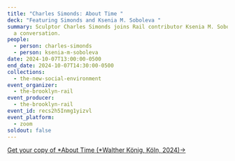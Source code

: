 ```yaml
---
title: "Charles Simonds: About Time "
deck: "Featuring Simonds and Ksenia M. Soboleva "
summary: Sculptor Charles Simonds joins Rail contributor Ksenia M. Soboleva for
  a conversation.
people:
  - person: charles-simonds
  - person: ksenia-m-soboleva
date: 2024-10-07T13:00:00-0500
end_date: 2024-10-07T14:30:00-0500
collections:
  - the-new-social-environment
event_organizer:
  - the-brooklyn-rail
event_producer:
  - the-brooklyn-rail
event_id: recs2h5Inmg1yizvl
event_platform:
  - zoom
soldout: false
---
```

[G﻿et your copy of *About Time (*Walther König, Köln, 2024)→](https://www.artbook.com/9783753305455.html)